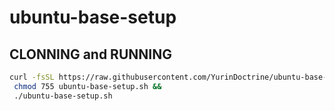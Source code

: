 # ubuntu-base-setup

## CLONNING and RUNNING

```sh
curl -fsSL https://raw.githubusercontent.com/YurinDoctrine/ubuntu-base-setup/main/ubuntu-base-setup.sh >ubuntu-base-setup.sh &&
 chmod 755 ubuntu-base-setup.sh &&
 ./ubuntu-base-setup.sh
```
